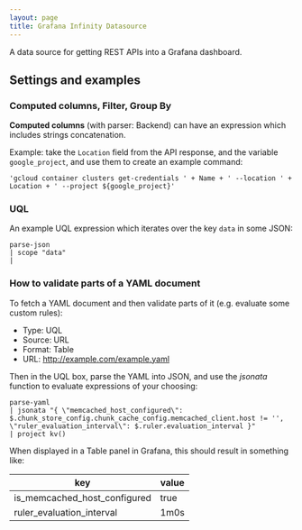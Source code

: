 ```yaml
---
layout: page
title: Grafana Infinity Datasource
---
```


A data source for getting REST APIs into a Grafana dashboard.

## Settings and examples

### Computed columns, Filter, Group By

**Computed columns** (with parser: Backend) can have an expression which includes strings concatenation.

Example: take the `Location` field from the API response, and the variable `google_project`, and use them to create an example command:

```
'gcloud container clusters get-credentials ' + Name + ' --location ' + Location + ' --project ${google_project}'
```

### UQL

An example UQL expression which iterates over the key `data` in some JSON:

```
parse-json
| scope "data"
| 
```

### How to validate parts of a YAML document

To fetch a YAML document and then validate parts of it (e.g. evaluate some custom rules):

- Type: UQL
- Source: URL
- Format: Table
- URL: http://example.com/example.yaml

Then in the UQL box, parse the YAML into JSON, and use the _jsonata_ function to evaluate expressions of your choosing:

```
parse-yaml
| jsonata "{ \"memcached_host_configured\": $.chunk_store_config.chunk_cache_config.memcached_client.host != '', \"ruler_evaluation_interval\": $.ruler.evaluation_interval }"
| project kv()
```

When displayed in a Table panel in Grafana, this should result in something like:

| key | value |
| --- | ----- |
| is_memcached_host_configured | true |
| ruler_evaluation_interval | 1m0s |
